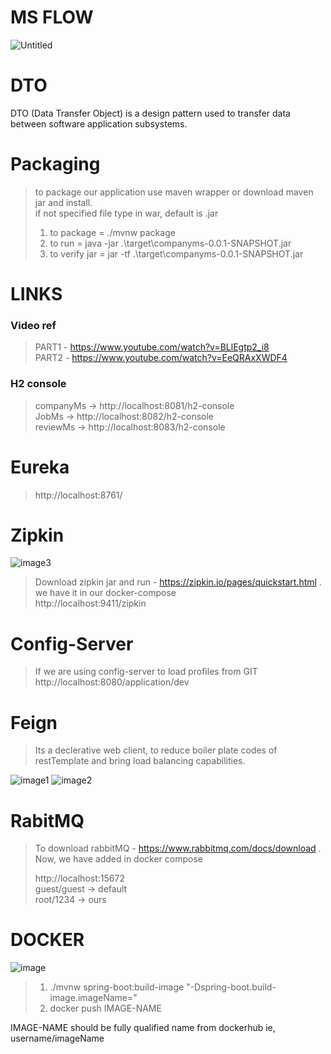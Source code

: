 # MS FLOW
![Untitled](https://github.com/fayaz-224/MicroServiceApp/assets/85927635/14869ef7-8fe7-457d-8f4c-bbcba0c017ee)

# DTO
DTO (Data Transfer Object) is a design pattern used to transfer data between software application subsystems.

# Packaging
> to package our application use maven wrapper or download maven jar and install. <br>
> if not specified file type in <packaging>war</packaging>, default is .jar
>
> 1. to package = ./mvnw package
> 2. to run = java -jar .\target\companyms-0.0.1-SNAPSHOT.jar
> 3. to verify jar = jar -tf .\target\companyms-0.0.1-SNAPSHOT.jar

# LINKS
### Video ref
>PART1 - https://www.youtube.com/watch?v=BLlEgtp2_i8 <br>
 PART2 - https://www.youtube.com/watch?v=EeQRAxXWDF4

### H2 console
>companyMs -> http://localhost:8081/h2-console <br>
 JobMs -> http://localhost:8082/h2-console <br>
 reviewMs -> http://localhost:8083/h2-console

# Eureka
>http://localhost:8761/

# Zipkin
![image3](https://github.com/user-attachments/assets/becdc68a-74d2-4984-997d-ebc624a404c5)

> Download zipkin jar and run - https://zipkin.io/pages/quickstart.html . we have it in our docker-compose  <br>
> http://localhost:9411/zipkin

# Config-Server
> If we are using config-server to load profiles from GIT <br>
> http://localhost:8080/application/dev

# Feign
> Its a declerative web client, to reduce boiler plate codes of restTemplate and bring load balancing capabilities.

![image1](https://github.com/user-attachments/assets/7ea1a4a1-03bf-41ba-814f-afbbe163e762)
![image2](https://github.com/user-attachments/assets/ea6d15f9-40d1-4a57-96cc-9928c2dfd484)

# RabitMQ
> To download rabbitMQ - https://www.rabbitmq.com/docs/download . Now, we have added in docker compose
> 
> http://localhost:15672  <br>
> guest/guest -> default <br>
> root/1234 -> ours

# DOCKER
![image](https://github.com/user-attachments/assets/24926fa3-767b-48ae-9d77-f6e96979424a)

> 1. ./mvnw spring-boot:build-image "-Dspring-boot.build- image.imageName=<IMAGE-NAME>" <br>
> 2. docker push IMAGE-NAME

IMAGE-NAME should be fully qualified name from dockerhub ie, username/imageName
